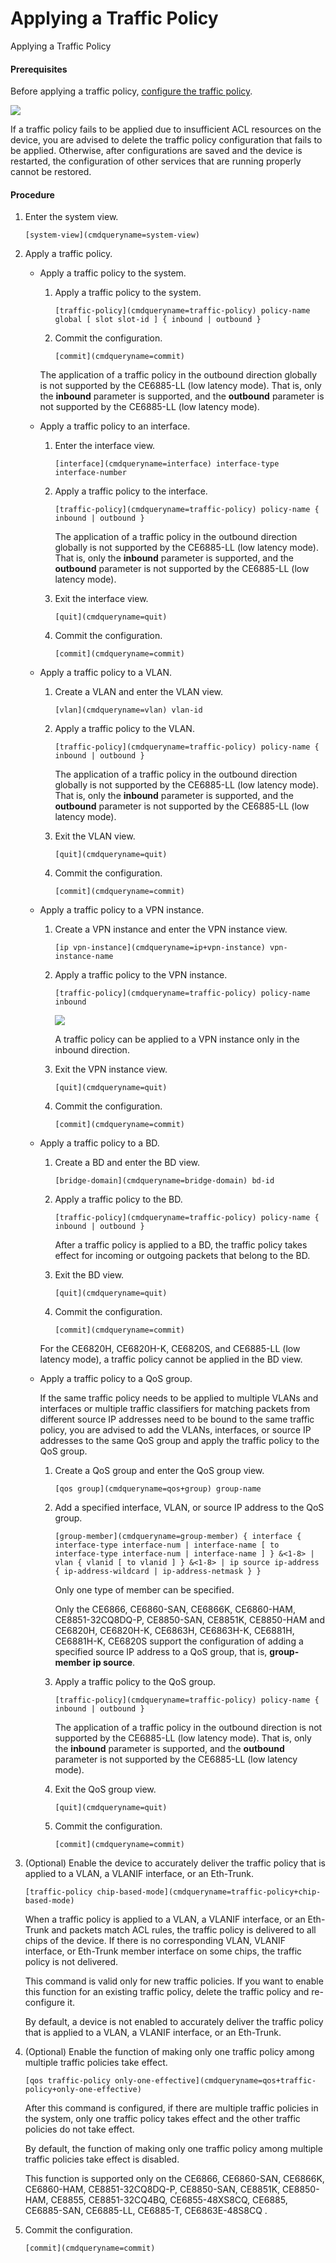 Applying a Traffic Policy
=========================

Applying a Traffic Policy

#### Prerequisites

Before applying a traffic policy, [configure the traffic policy](galaxy_mqc_cfg_0008.html).

![](public_sys-resources/note_3.0-en-us.png) 

If a traffic policy fails to be applied due to insufficient ACL resources on the device, you are advised to delete the traffic policy configuration that fails to be applied. Otherwise, after configurations are saved and the device is restarted, the configuration of other services that are running properly cannot be restored.



#### Procedure

1. Enter the system view.
   
   
   ```
   [system-view](cmdqueryname=system-view)
   ```
2. Apply a traffic policy.
   * Apply a traffic policy to the system.
     1. Apply a traffic policy to the system.
        ```
        [traffic-policy](cmdqueryname=traffic-policy) policy-name global [ slot slot-id ] { inbound | outbound }
        ```
     2. Commit the configuration.
        ```
        [commit](cmdqueryname=commit)
        ```
     
     The application of a traffic policy in the outbound direction globally is not supported by the CE6885-LL (low latency mode). That is, only the **inbound** parameter is supported, and the **outbound** parameter is not supported by the CE6885-LL (low latency mode).
   * Apply a traffic policy to an interface.
     1. Enter the interface view.
        ```
        [interface](cmdqueryname=interface) interface-type interface-number
        ```
     2. Apply a traffic policy to the interface.
        ```
        [traffic-policy](cmdqueryname=traffic-policy) policy-name { inbound | outbound }
        ```
        
        The application of a traffic policy in the outbound direction globally is not supported by the CE6885-LL (low latency mode). That is, only the **inbound** parameter is supported, and the **outbound** parameter is not supported by the CE6885-LL (low latency mode).
     3. Exit the interface view.
        ```
        [quit](cmdqueryname=quit)
        ```
     4. Commit the configuration.
        ```
        [commit](cmdqueryname=commit)
        ```
   * Apply a traffic policy to a VLAN.
     1. Create a VLAN and enter the VLAN view.
        ```
        [vlan](cmdqueryname=vlan) vlan-id
        ```
     2. Apply a traffic policy to the VLAN.
        ```
        [traffic-policy](cmdqueryname=traffic-policy) policy-name { inbound | outbound }
        ```
        
        The application of a traffic policy in the outbound direction globally is not supported by the CE6885-LL (low latency mode). That is, only the **inbound** parameter is supported, and the **outbound** parameter is not supported by the CE6885-LL (low latency mode).
     3. Exit the VLAN view.
        ```
        [quit](cmdqueryname=quit)
        ```
     4. Commit the configuration.
        ```
        [commit](cmdqueryname=commit)
        ```
   * Apply a traffic policy to a VPN instance.
     1. Create a VPN instance and enter the VPN instance view.
        ```
        [ip vpn-instance](cmdqueryname=ip+vpn-instance) vpn-instance-name
        ```
     2. Apply a traffic policy to the VPN instance.
        ```
        [traffic-policy](cmdqueryname=traffic-policy) policy-name inbound
        ```
        ![](public_sys-resources/note_3.0-en-us.png) 
        
        A traffic policy can be applied to a VPN instance only in the inbound direction.
     3. Exit the VPN instance view.
        ```
        [quit](cmdqueryname=quit)
        ```
     4. Commit the configuration.
        ```
        [commit](cmdqueryname=commit)
        ```
   * Apply a traffic policy to a BD.
     1. Create a BD and enter the BD view.
        ```
        [bridge-domain](cmdqueryname=bridge-domain) bd-id
        ```
     2. Apply a traffic policy to the BD.
        ```
        [traffic-policy](cmdqueryname=traffic-policy) policy-name { inbound | outbound }
        ```
        
        After a traffic policy is applied to a BD, the traffic policy takes effect for incoming or outgoing packets that belong to the BD.
     3. Exit the BD view.
        ```
        [quit](cmdqueryname=quit)
        ```
     4. Commit the configuration.
        ```
        [commit](cmdqueryname=commit) 
        ```
     
     For the CE6820H, CE6820H-K, CE6820S, and CE6885-LL (low latency mode), a traffic policy cannot be applied in the BD view.
   * Apply a traffic policy to a QoS group.
     
     If the same traffic policy needs to be applied to multiple VLANs and interfaces or multiple traffic classifiers for matching packets from different source IP addresses need to be bound to the same traffic policy, you are advised to add the VLANs, interfaces, or source IP addresses to the same QoS group and apply the traffic policy to the QoS group.
     
     1. Create a QoS group and enter the QoS group view.
        ```
        [qos group](cmdqueryname=qos+group) group-name
        ```
     2. Add a specified interface, VLAN, or source IP address to the QoS group.
        ```
        [group-member](cmdqueryname=group-member) { interface { interface-type interface-num | interface-name [ to interface-type interface-num | interface-name ] } &<1-8> | vlan { vlanid [ to vlanid ] } &<1-8> | ip source ip-address { ip-address-wildcard | ip-address-netmask } }
        ```
        
        Only one type of member can be specified.
        
        Only the CE6866, CE6860-SAN, CE6866K, CE6860-HAM, CE8851-32CQ8DQ-P, CE8850-SAN, CE8851K, CE8850-HAM and CE6820H, CE6820H-K, CE6863H, CE6863H-K, CE6881H, CE6881H-K, CE6820S support the configuration of adding a specified source IP address to a QoS group, that is, **group-member** **ip source**.
     3. Apply a traffic policy to the QoS group.
        ```
        [traffic-policy](cmdqueryname=traffic-policy) policy-name { inbound | outbound }
        ```
        
        The application of a traffic policy in the outbound direction is not supported by the CE6885-LL (low latency mode). That is, only the **inbound** parameter is supported, and the **outbound** parameter is not supported by the CE6885-LL (low latency mode).
     4. Exit the QoS group view.
        ```
        [quit](cmdqueryname=quit)
        ```
     5. Commit the configuration.
        ```
        [commit](cmdqueryname=commit)
        ```
3. (Optional) Enable the device to accurately deliver the traffic policy that is applied to a VLAN, a VLANIF interface, or an Eth-Trunk.
   
   
   ```
   [traffic-policy chip-based-mode](cmdqueryname=traffic-policy+chip-based-mode)
   ```
   
   When a traffic policy is applied to a VLAN, a VLANIF interface, or an Eth-Trunk and packets match ACL rules, the traffic policy is delivered to all chips of the device. If there is no corresponding VLAN, VLANIF interface, or Eth-Trunk member interface on some chips, the traffic policy is not delivered.
   
   This command is valid only for new traffic policies. If you want to enable this function for an existing traffic policy, delete the traffic policy and re-configure it.
   
   By default, a device is not enabled to accurately deliver the traffic policy that is applied to a VLAN, a VLANIF interface, or an Eth-Trunk.
4. (Optional) Enable the function of making only one traffic policy among multiple traffic policies take effect.
   
   
   ```
   [qos traffic-policy only-one-effective](cmdqueryname=qos+traffic-policy+only-one-effective)
   ```
   
   After this command is configured, if there are multiple traffic policies in the system, only one traffic policy takes effect and the other traffic policies do not take effect.
   
   By default, the function of making only one traffic policy among multiple traffic policies take effect is disabled.
   
   This function is supported only on the CE6866, CE6860-SAN, CE6866K, CE6860-HAM, CE8851-32CQ8DQ-P, CE8850-SAN, CE8851K, CE8850-HAM, CE8855, CE8851-32CQ4BQ, CE6855-48XS8CQ, CE6885, CE6885-SAN, CE6885-LL, CE6885-T, CE6863E-48S8CQ .
5. Commit the configuration.
   
   
   ```
   [commit](cmdqueryname=commit)
   ```